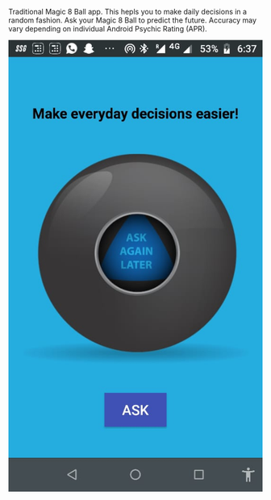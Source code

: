 Traditional Magic 8 Ball app.
This hepls you to make daily decisions in a random fashion.
Ask your Magic 8 Ball to predict the future.
Accuracy may vary depending on individual Android Psychic Rating (APR).

![Magic 8 Ball Screenshot](https://github.com/londonappbrewery/magic-8-ball-android-Abhiuvc/blob/master/Magic%208%20Ball.jpg?raw=true)
